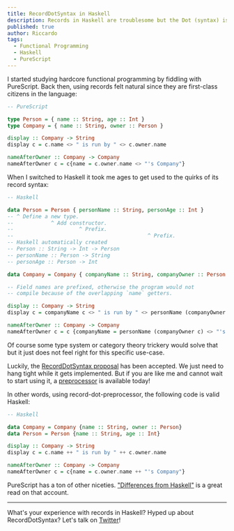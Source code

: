 ```yaml
---
title: RecordDotSyntax in Haskell
description: Records in Haskell are troublesome but the Dot (syntax) is coming soon
published: true
author: Riccardo
tags:
  - Functional Programming
  - Haskell
  - PureScript
---
```


I started studying hardcore functional programming by fiddling with PureScript. Back then, using records felt natural since they are first-class citizens in the language:

```hs
-- PureScript

type Person = { name :: String, age :: Int }
type Company = { name :: String, owner :: Person }

display :: Company -> String
display c = c.name <> " is run by " <> c.owner.name

nameAfterOwner :: Company -> Company
nameAfterOwner c = c{name = c.owner.name <> "'s Company"}
```

When I switched to Haskell it took me ages to get used to the quirks of its record syntax:

```hs
-- Haskell

data Person = Person { personName :: String, personAge :: Int }
-- ^ Define a new type.
--            ^ Add constructor.
--                     ^ Prefix.
--                                           ^ Prefix.
-- Haskell automatically created
-- Person :: String -> Int -> Person
-- personName :: Person -> String
-- personAge :: Person -> Int

data Company = Company { companyName :: String, companyOwner :: Person }

-- Field names are prefixed, otherwise the program would not
-- compile because of the overlapping `name` getters.

display :: Company -> String
display c = companyName c <> " is run by " <> personName (companyOwner c)

nameAfterOwner :: Company -> Company
nameAfterOwner c = c {companyName = personName (companyOwner c) <> "'s Company"}
```

Of course some type system or category theory trickery would solve that but it just does not feel right for this specific use-case.

Luckily, the [RecordDotSyntax proposal](https://github.com/ghc-proposals/ghc-proposals/pull/282) has been accepted. We just need to hang tight while it gets implemented. But if you are like me and cannot wait to start using it, a [preprocessor](https://github.com/ndmitchell/record-dot-preprocessor) is available today!

In other words, using record-dot-preprocessor, the following code is valid Haskell:

```hs
-- Haskell

data Company = Company {name :: String, owner :: Person}
data Person = Person {name :: String, age :: Int}

display :: Company -> String
display c = c.name ++ " is run by " ++ c.owner.name

nameAfterOwner :: Company -> Company
nameAfterOwner c = c{name = c.owner.name ++ "'s Company"}
```

PureScript has a ton of other niceties. ["Differences from Haskell"](https://github.com/purescript/documentation/blob/master/language/Differences-from-Haskell.md) is a great read on that account.

---

What's your experience with records in Haskell? Hyped up about RecordDotSyntax? Let's talk on [Twitter](https://twitter.com/RiccardoOdone)!
